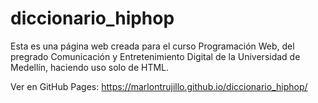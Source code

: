 # diccionario_hiphop
Esta es una página web creada para el curso Programación Web, del pregrado
Comunicación y Entretenimiento Digital de la Universidad de Medellín, haciendo uso solo de HTML.

Ver en GitHub Pages:
  https://marlontrujillo.github.io/diccionario_hiphop/
